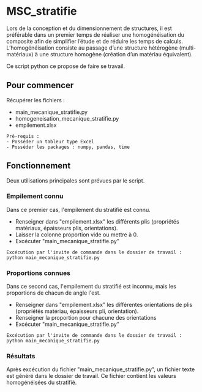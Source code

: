 # MSC_stratifie

Lors de la conception et du dimensionnement de structures, il est préférable dans un premier temps de réaliser 
une homogénéisation du composite afin de simplifier l’étude et de réduire les temps de calculs.
L’homogénéisation consiste au passage d’une structure hétérogène (multi-matériaux) 
à une structure homogène (création d’un matériau équivalent).

Ce script python ce propose de faire se travail.


## Pour commencer

Récupérer les fichiers :
- main_mecanique_stratifie.py
- homogeneisation_mecanique_stratifie.py
- empilement.xlsx


```
Pré-requis :
- Posséder un tableur type Excel
- Posséder les packages : numpy, pandas, time
```


## Fonctionnement

Deux utilisations principales sont prévues par le script.

### Empilement connu

Dans ce premier cas, l'empilement du stratifié est connu.

* Renseigner dans "empilement.xlsx" les différents plis (propriétés matériaux, épaisseurs plis, orientations).
* Laisser la colonne proportion vide ou mettre à 0.
* Excécuter "main_mecanique_stratifie.py"

```
Excécution par l'invite de commande dans le dossier de travail :
python main_mecanique_stratifie.py
```

### Proportions connues

Dans ce second cas, l'empilement du stratifié est inconnu, mais les proportions de chacun de angle l'est.

* Renseigner dans "empilement.xlsx" les différentes orientations de plis (propriétés matériau, épaisseurs pli, orientation).
* Renseigner la proportion pour chacune des orientations
* Excécuter "main_mecanique_stratifie.py"

```
Excécution par l'invite de commande dans le dossier de travail :
python main_mecanique_stratifie.py
```

### Résultats

Après excécution du fichier "main_mecanique_stratifie.py", un fichier texte est généré dans le dossier de travail.
Ce fichier contient les valeurs homogénéisées du stratifié.

